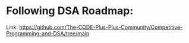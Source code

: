 # Following DSA Roadmap:
Link: https://github.com/The-CODE-Plus-Plus-Community/Competitive-Programming-and-DSA/tree/main
